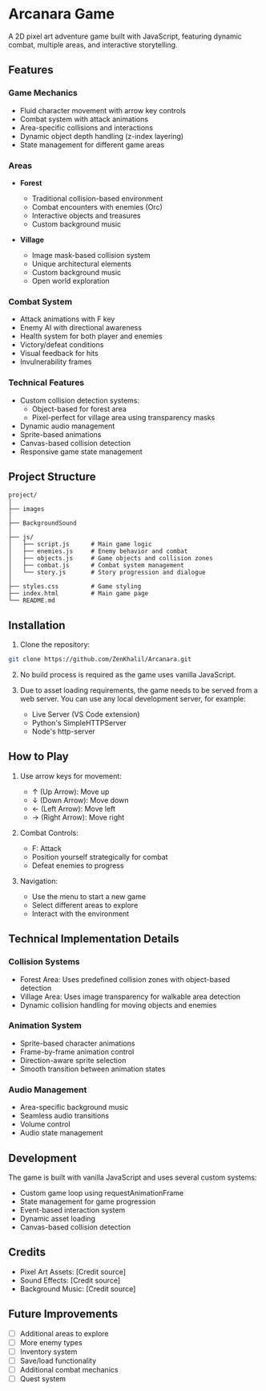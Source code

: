 # Arcanara Game

A 2D pixel art adventure game built with JavaScript, featuring dynamic combat, multiple areas, and interactive storytelling.

## Features

### Game Mechanics
- Fluid character movement with arrow key controls
- Combat system with attack animations
- Area-specific collisions and interactions
- Dynamic object depth handling (z-index layering)
- State management for different game areas

### Areas
- **Forest**
  - Traditional collision-based environment
  - Combat encounters with enemies (Orc)
  - Interactive objects and treasures
  - Custom background music

- **Village**
  - Image mask-based collision system
  - Unique architectural elements
  - Custom background music
  - Open world exploration

### Combat System
- Attack animations with F key
- Enemy AI with directional awareness
- Health system for both player and enemies
- Victory/defeat conditions
- Visual feedback for hits
- Invulnerability frames

### Technical Features
- Custom collision detection systems:
  - Object-based for forest area
  - Pixel-perfect for village area using transparency masks
- Dynamic audio management
- Sprite-based animations
- Canvas-based collision detection
- Responsive game state management

## Project Structure

```
project/
│
├── images
│   
├── BackgroundSound
│
├── js/
│   ├── script.js      # Main game logic
│   ├── enemies.js     # Enemy behavior and combat
│   ├── objects.js     # Game objects and collision zones
│   ├── combat.js      # Combat system management
│   └── story.js       # Story progression and dialogue
│
├── styles.css         # Game styling
├── index.html         # Main game page
└── README.md
```

## Installation

1. Clone the repository:
```bash
git clone https://github.com/ZenKhalil/Arcanara.git
```

2. No build process is required as the game uses vanilla JavaScript.

3. Due to asset loading requirements, the game needs to be served from a web server. You can use any local development server, for example:
   - Live Server (VS Code extension)
   - Python's SimpleHTTPServer
   - Node's http-server

## How to Play

1. Use arrow keys for movement:
   - ↑ (Up Arrow): Move up
   - ↓ (Down Arrow): Move down
   - ← (Left Arrow): Move left
   - → (Right Arrow): Move right

2. Combat Controls:
   - F: Attack
   - Position yourself strategically for combat
   - Defeat enemies to progress

3. Navigation:
   - Use the menu to start a new game
   - Select different areas to explore
   - Interact with the environment

## Technical Implementation Details

### Collision Systems
- Forest Area: Uses predefined collision zones with object-based detection
- Village Area: Uses image transparency for walkable area detection
- Dynamic collision handling for moving objects and enemies

### Animation System
- Sprite-based character animations
- Frame-by-frame animation control
- Direction-aware sprite selection
- Smooth transition between animation states

### Audio Management
- Area-specific background music
- Seamless audio transitions
- Volume control
- Audio state management

## Development

The game is built with vanilla JavaScript and uses several custom systems:

- Custom game loop using requestAnimationFrame
- State management for game progression
- Event-based interaction system
- Dynamic asset loading
- Canvas-based collision detection

## Credits

- Pixel Art Assets: [Credit source]
- Sound Effects: [Credit source]
- Background Music: [Credit source]

## Future Improvements

- [ ] Additional areas to explore
- [ ] More enemy types
- [ ] Inventory system
- [ ] Save/load functionality
- [ ] Additional combat mechanics
- [ ] Quest system